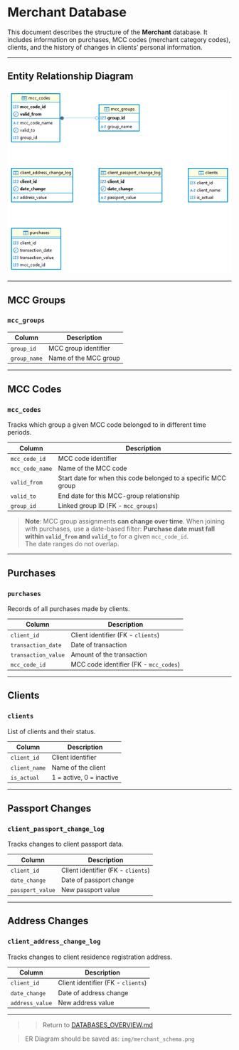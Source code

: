 #  Merchant Database

This document describes the structure of the **Merchant** database. It includes information on purchases, MCC codes (merchant category codes), clients, and the history of changes in clients’ personal information.

---

##  Entity Relationship Diagram

![Merchant ER Diagram](../img/merchant_schema.png)

---

##  MCC Groups

### `mcc_groups`

| Column      | Description                     |
|-------------|---------------------------------|
| `group_id`  | MCC group identifier            |
| `group_name`| Name of the MCC group           |

---

##  MCC Codes

### `mcc_codes`

Tracks which group a given MCC code belonged to in different time periods.

| Column         | Description                                                             |
|----------------|-------------------------------------------------------------------------|
| `mcc_code_id`  | MCC code identifier                                                     |
| `mcc_code_name`| Name of the MCC code                                                    |
| `valid_from`   | Start date for when this code belonged to a specific MCC group          |
| `valid_to`     | End date for this MCC-group relationship                                |
| `group_id`     | Linked group ID (FK - `mcc_groups`)                                     |

>  **Note**: MCC group assignments **can change over time**. When joining with purchases, use a date-based filter: 
> **Purchase date must fall within `valid_from` and `valid_to`** for a given `mcc_code_id`.  
> The date ranges do not overlap.

---

##  Purchases

### `purchases`

Records of all purchases made by clients.

| Column            | Description                                  |
|-------------------|----------------------------------------------|
| `client_id`       | Client identifier (FK - `clients`)           |
| `transaction_date`| Date of transaction                          |
| `transaction_value`| Amount of the transaction                   |
| `mcc_code_id`     | MCC code identifier (FK - `mcc_codes`)       |

---

##  Clients

### `clients`

List of clients and their status.

| Column       | Description                          |
|--------------|--------------------------------------|
| `client_id`  | Client identifier                    |
| `client_name`| Name of the client                   |
| `is_actual`  | 1 = active, 0 = inactive             |

---

##  Passport Changes

### `client_passport_change_log`

Tracks changes to client passport data.

| Column           | Description                                  |
|------------------|----------------------------------------------|
| `client_id`      | Client identifier (FK - `clients`)           |
| `date_change`    | Date of passport change                      |
| `passport_value` | New passport value                           |

---

##  Address Changes

### `client_address_change_log`

Tracks changes to client residence registration address.

| Column           | Description                                  |
|------------------|----------------------------------------------|
| `client_id`      | Client identifier (FK - `clients`)           |
| `date_change`    | Date of address change                       |
| `address_value`  | New address value                            |

---

>>  Return to [DATABASES_OVERVIEW.md](../DATABASES_OVERVIEW.md)

>  ER Diagram should be saved as: `img/merchant_schema.png`
